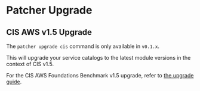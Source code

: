 # Patcher Upgrade

## CIS AWS v1.5 Upgrade

The `patcher upgrade cis` command is only available in `v0.1.x`.

This will upgrade your service catalogs to the latest module versions in the context of CIS v1.5.

For the CIS AWS Foundations Benchmark v1.5 upgrade, refer to [the upgrade guide](https://docs.gruntwork.io/guides/stay-up-to-date/cis/cis-1.5.0/).

